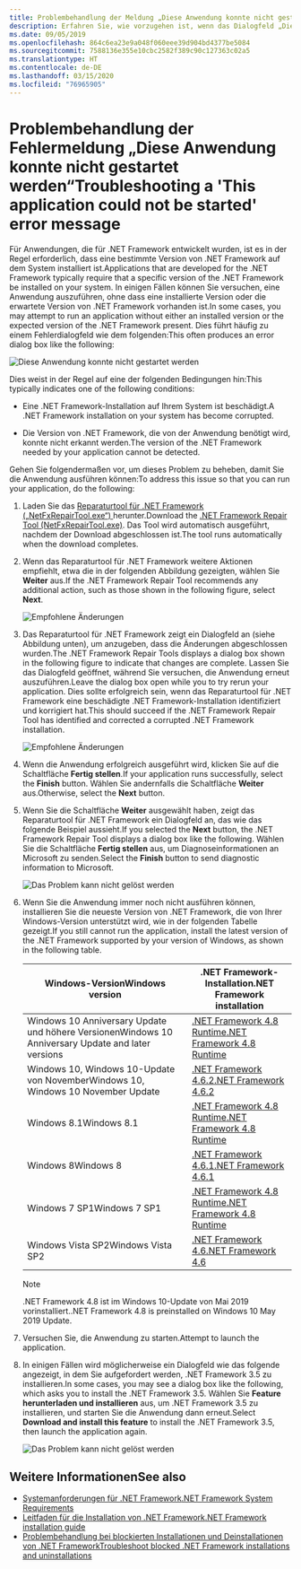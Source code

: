 ```yaml
---
title: Problembehandlung der Meldung „Diese Anwendung konnte nicht gestartet werden“
description: Erfahren Sie, wie vorzugehen ist, wenn das Dialogfeld „Diese Anwendung konnte nicht gestartet werden“ angezeigt wird.
ms.date: 09/05/2019
ms.openlocfilehash: 864c6ea23e9a048f060eee39d904bd4377be5084
ms.sourcegitcommit: 7588136e355e10cbc2582f389c90c127363c02a5
ms.translationtype: HT
ms.contentlocale: de-DE
ms.lasthandoff: 03/15/2020
ms.locfileid: "76965905"
---
```

# <a name="troubleshooting-a-this-application-could-not-be-started-error-message"></a><span data-ttu-id="bd5e3-103">Problembehandlung der Fehlermeldung „Diese Anwendung konnte nicht gestartet werden“</span><span class="sxs-lookup"><span data-stu-id="bd5e3-103">Troubleshooting a 'This application could not be started' error message</span></span>

<span data-ttu-id="bd5e3-104">Für Anwendungen, die für .NET Framework entwickelt wurden, ist es in der Regel erforderlich, dass eine bestimmte Version von .NET Framework auf dem System installiert ist.</span><span class="sxs-lookup"><span data-stu-id="bd5e3-104">Applications that are developed for the .NET Framework typically require that a specific version of the .NET Framework be installed on your system.</span></span> <span data-ttu-id="bd5e3-105">In einigen Fällen können Sie versuchen, eine Anwendung auszuführen, ohne dass eine installierte Version oder die erwartete Version von .NET Framework vorhanden ist.</span><span class="sxs-lookup"><span data-stu-id="bd5e3-105">In some cases, you may attempt to run an application without either an installed version or the expected version of the .NET Framework present.</span></span> <span data-ttu-id="bd5e3-106">Dies führt häufig zu einem Fehlerdialogfeld wie dem folgenden:</span><span class="sxs-lookup"><span data-stu-id="bd5e3-106">This often produces an error dialog box like the following:</span></span>

![Diese Anwendung konnte nicht gestartet werden](media/application-not-started/app-could-not-be-started.png)

<span data-ttu-id="bd5e3-108">Dies weist in der Regel auf eine der folgenden Bedingungen hin:</span><span class="sxs-lookup"><span data-stu-id="bd5e3-108">This typically indicates one of the following conditions:</span></span>

- <span data-ttu-id="bd5e3-109">Eine .NET Framework-Installation auf Ihrem System ist beschädigt.</span><span class="sxs-lookup"><span data-stu-id="bd5e3-109">A .NET Framework installation on your system has become corrupted.</span></span>

- <span data-ttu-id="bd5e3-110">Die Version von .NET Framework, die von der Anwendung benötigt wird, konnte nicht erkannt werden.</span><span class="sxs-lookup"><span data-stu-id="bd5e3-110">The version of the .NET Framework needed by your application cannot be detected.</span></span>

<span data-ttu-id="bd5e3-111">Gehen Sie folgendermaßen vor, um dieses Problem zu beheben, damit Sie die Anwendung ausführen können:</span><span class="sxs-lookup"><span data-stu-id="bd5e3-111">To address this issue so that you can run your application, do the following:</span></span>

1. <span data-ttu-id="bd5e3-112">Laden Sie das [Reparaturtool für .NET Framework („NetFxRepairTool.exe“) ](https://www.microsoft.com/download/details.aspx?id=30135) herunter.</span><span class="sxs-lookup"><span data-stu-id="bd5e3-112">Download the [.NET Framework Repair Tool (NetFxRepairTool.exe)](https://www.microsoft.com/download/details.aspx?id=30135).</span></span> <span data-ttu-id="bd5e3-113">Das Tool wird automatisch ausgeführt, nachdem der Download abgeschlossen ist.</span><span class="sxs-lookup"><span data-stu-id="bd5e3-113">The tool runs automatically when the download completes.</span></span>

1. <span data-ttu-id="bd5e3-114">Wenn das Reparaturtool für .NET Framework weitere Aktionen empfiehlt, etwa die in der folgenden Abbildung gezeigten, wählen Sie **Weiter** aus.</span><span class="sxs-lookup"><span data-stu-id="bd5e3-114">If the .NET Framework Repair Tool recommends any additional action, such as those shown in the following figure, select **Next**.</span></span>

   ![Empfohlene Änderungen](media/application-not-started/repair-tool-recommended-changes.png)

1. <span data-ttu-id="bd5e3-116">Das Reparaturtool für .NET Framework zeigt ein Dialogfeld an (siehe Abbildung unten), um anzugeben, dass die Änderungen abgeschlossen wurden.</span><span class="sxs-lookup"><span data-stu-id="bd5e3-116">The .NET Framework Repair Tools displays a dialog box shown in the following figure to indicate that changes are complete.</span></span> <span data-ttu-id="bd5e3-117">Lassen Sie das Dialogfeld geöffnet, während Sie versuchen, die Anwendung erneut auszuführen.</span><span class="sxs-lookup"><span data-stu-id="bd5e3-117">Leave the dialog box open while you to try rerun your application.</span></span> <span data-ttu-id="bd5e3-118">Dies sollte erfolgreich sein, wenn das Reparaturtool für .NET Framework eine beschädigte .NET Framework-Installation identifiziert und korrigiert hat.</span><span class="sxs-lookup"><span data-stu-id="bd5e3-118">This should succeed if the .NET Framework Repair Tool has identified and corrected a corrupted .NET Framework installation.</span></span>

   ![Empfohlene Änderungen](media/application-not-started/repair-tool-changes-complete.png)

1. <span data-ttu-id="bd5e3-120">Wenn die Anwendung erfolgreich ausgeführt wird, klicken Sie auf die Schaltfläche **Fertig stellen**.</span><span class="sxs-lookup"><span data-stu-id="bd5e3-120">If your application runs successfully, select the **Finish** button.</span></span> <span data-ttu-id="bd5e3-121">Wählen Sie andernfalls die Schaltfläche **Weiter** aus.</span><span class="sxs-lookup"><span data-stu-id="bd5e3-121">Otherwise, select the **Next** button.</span></span>

1. <span data-ttu-id="bd5e3-122">Wenn Sie die Schaltfläche **Weiter** ausgewählt haben, zeigt das Reparaturtool für .NET Framework ein Dialogfeld an, das wie das folgende Beispiel aussieht.</span><span class="sxs-lookup"><span data-stu-id="bd5e3-122">If you selected the **Next** button, the .NET Framework Repair Tool displays a dialog box like the following.</span></span> <span data-ttu-id="bd5e3-123">Wählen Sie die Schaltfläche **Fertig stellen** aus, um Diagnoseinformationen an Microsoft zu senden.</span><span class="sxs-lookup"><span data-stu-id="bd5e3-123">Select the **Finish** button to send diagnostic information to Microsoft.</span></span>

   ![Das Problem kann nicht gelöst werden](media/application-not-started/repair-tool-no-resolution.png)

1. <span data-ttu-id="bd5e3-125">Wenn Sie die Anwendung immer noch nicht ausführen können, installieren Sie die neueste Version von .NET Framework, die von Ihrer Windows-Version unterstützt wird, wie in der folgenden Tabelle gezeigt.</span><span class="sxs-lookup"><span data-stu-id="bd5e3-125">If you still cannot run the application, install the latest version of the .NET Framework supported by your version of Windows, as shown in the following table.</span></span>

   |<span data-ttu-id="bd5e3-126">Windows-Version</span><span class="sxs-lookup"><span data-stu-id="bd5e3-126">Windows version</span></span>|<span data-ttu-id="bd5e3-127">.NET Framework-Installation</span><span class="sxs-lookup"><span data-stu-id="bd5e3-127">.NET Framework installation</span></span>|
   |---|---|
   |<span data-ttu-id="bd5e3-128">Windows 10 Anniversary Update und höhere Versionen</span><span class="sxs-lookup"><span data-stu-id="bd5e3-128">Windows 10 Anniversary Update and later versions</span></span>|[<span data-ttu-id="bd5e3-129">.NET Framework 4.8 Runtime</span><span class="sxs-lookup"><span data-stu-id="bd5e3-129">.NET Framework 4.8 Runtime</span></span>](https://dotnet.microsoft.com/download/dotnet-framework/net48)|
   |<span data-ttu-id="bd5e3-130">Windows 10, Windows 10-Update von November</span><span class="sxs-lookup"><span data-stu-id="bd5e3-130">Windows 10, Windows 10 November Update</span></span>|[<span data-ttu-id="bd5e3-131">.NET Framework 4.6.2</span><span class="sxs-lookup"><span data-stu-id="bd5e3-131">.NET Framework 4.6.2</span></span>](https://dotnet.microsoft.com/download/dotnet-framework/net462)|
   |<span data-ttu-id="bd5e3-132">Windows 8.1</span><span class="sxs-lookup"><span data-stu-id="bd5e3-132">Windows 8.1</span></span>|[<span data-ttu-id="bd5e3-133">.NET Framework 4.8 Runtime</span><span class="sxs-lookup"><span data-stu-id="bd5e3-133">.NET Framework 4.8 Runtime</span></span>](https://dotnet.microsoft.com/download/dotnet-framework/net48)|
   |<span data-ttu-id="bd5e3-134">Windows 8</span><span class="sxs-lookup"><span data-stu-id="bd5e3-134">Windows 8</span></span>|[<span data-ttu-id="bd5e3-135">.NET Framework 4.6.1</span><span class="sxs-lookup"><span data-stu-id="bd5e3-135">.NET Framework 4.6.1</span></span>](https://dotnet.microsoft.com/download/dotnet-framework/net461)|
   |<span data-ttu-id="bd5e3-136">Windows 7 SP1</span><span class="sxs-lookup"><span data-stu-id="bd5e3-136">Windows 7 SP1</span></span>|[<span data-ttu-id="bd5e3-137">.NET Framework 4.8 Runtime</span><span class="sxs-lookup"><span data-stu-id="bd5e3-137">.NET Framework 4.8 Runtime</span></span>](https://dotnet.microsoft.com/download/dotnet-framework/net48)|
   |<span data-ttu-id="bd5e3-138">Windows Vista SP2</span><span class="sxs-lookup"><span data-stu-id="bd5e3-138">Windows Vista SP2</span></span>|[<span data-ttu-id="bd5e3-139">.NET Framework 4.6</span><span class="sxs-lookup"><span data-stu-id="bd5e3-139">.NET Framework 4.6</span></span>](https://dotnet.microsoft.com/download/dotnet-framework/net46)|

   > [!NOTE]
   > <span data-ttu-id="bd5e3-140">.NET Framework 4.8 ist im Windows 10-Update von Mai 2019 vorinstalliert.</span><span class="sxs-lookup"><span data-stu-id="bd5e3-140">.NET Framework 4.8 is preinstalled on Windows 10 May 2019 Update.</span></span>

1. <span data-ttu-id="bd5e3-141">Versuchen Sie, die Anwendung zu starten.</span><span class="sxs-lookup"><span data-stu-id="bd5e3-141">Attempt to launch the application.</span></span>

1. <span data-ttu-id="bd5e3-142">In einigen Fällen wird möglicherweise ein Dialogfeld wie das folgende angezeigt, in dem Sie aufgefordert werden, .NET Framework 3.5 zu installieren.</span><span class="sxs-lookup"><span data-stu-id="bd5e3-142">In some cases, you may see a dialog box like the following, which asks you to install the .NET Framework 3.5.</span></span> <span data-ttu-id="bd5e3-143">Wählen Sie **Feature herunterladen und installieren** aus, um .NET Framework 3.5 zu installieren, und starten Sie die Anwendung dann erneut.</span><span class="sxs-lookup"><span data-stu-id="bd5e3-143">Select **Download and install this feature** to install the .NET Framework 3.5, then launch the application again.</span></span>

   ![Das Problem kann nicht gelöst werden](media/application-not-started/install-3-5.png)

## <a name="see-also"></a><span data-ttu-id="bd5e3-145">Weitere Informationen</span><span class="sxs-lookup"><span data-stu-id="bd5e3-145">See also</span></span>

- [<span data-ttu-id="bd5e3-146">Systemanforderungen für .NET Framework</span><span class="sxs-lookup"><span data-stu-id="bd5e3-146">.NET Framework System Requirements</span></span>](../get-started/system-requirements.md)
- [<span data-ttu-id="bd5e3-147">Leitfaden für die Installation von .NET Framework</span><span class="sxs-lookup"><span data-stu-id="bd5e3-147">.NET Framework installation guide</span></span>](index.md)
- [<span data-ttu-id="bd5e3-148">Problembehandlung bei blockierten Installationen und Deinstallationen von .NET Framework</span><span class="sxs-lookup"><span data-stu-id="bd5e3-148">Troubleshoot blocked .NET Framework installations and uninstallations</span></span>](troubleshoot-blocked-installations-and-uninstallations.md)
